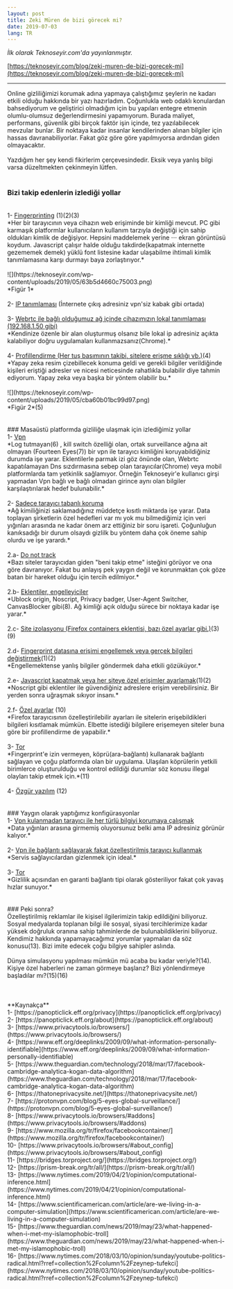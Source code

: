 ```yaml
---
layout: post
title: Zeki Müren de bizi görecek mi?
date: 2019-07-03
lang: TR
---
```



*İlk olarak Teknoseyir.com'da yayınlanmıştır.*


[https://teknoseyir.com/blog/zeki-muren-de-bizi-gorecek-mi](https://teknoseyir.com/blog/zeki-muren-de-bizi-gorecek-mi)



<hr>



Online gizliliğimizi korumak adına yapmaya çalıştığımız şeylerin ne kadarı etkili olduğu hakkında bir yazı hazırladım. Çoğunlukla web odaklı konulardan bahsediyorum ve geliştirici olmadığım için bu yapıları entegre etmenin olumlu-olumsuz değerlendirmesini yapamıyorum. Burada maliyet, performans, güvenlik gibi birçok faktör işin içinde, tez yazılabilecek mevzular bunlar. Bir noktaya kadar insanlar kendilerinden alınan bilgiler için hassas davranabiliyorlar. Fakat göz göre göre yapılmıyorsa ardından giden olmayacaktır.
<br>
<br>
Yazdığım her şey kendi fikirlerim çerçevesindedir. Eksik veya yanlış bilgi varsa düzeltmekten çekinmeyin lütfen.
<br>
<br>
### Bizi takip edenlerin izlediği yollar
<br>
1- <ins>Fingerprinting</ins> (1)(2)(3)
<br>
*Her bir tarayıcının veya cihazın web erişiminde bir kimliği mevcut. PC gibi karmaşık platformlar kullanıcıların kullanım tarzıyla değiştiği için sahip oldukları kimlik de değişiyor. Hepsini maddelemek yerine ⋅⋅⋅ ekran görüntüsü koydum. Javascript çalışır halde olduğu takdirde(kapatmak internette gezememek demek) yüklü font listesine kadar ulaşabilme ihtimali kimlik tanımlamasına karşı durmayı baya zorlaştırıyor.*
<br>
<br>
![](https://teknoseyir.com/wp-content/uploads/2019/05/63b5d4660c75003.png)
<br>
*Figür 1*
<br>
<br>
2- <ins>IP tanımlaması</ins> (İnternete çıkış adresiniz vpn'siz kabak gibi ortada)
<br>
<br>
3- <ins>Webrtc ile bağlı olduğumuz ağ içinde cihazımızın lokal tanımlaması (192.168.1.50 gibi)</ins>
<br>
*Kendinize özenle bir alan oluşturmuş olsanız bile lokal ip adresiniz açıkta kalabiliyor doğru uygulamaları kullanmazsanız(Chrome).*
<br>
<br>
4- <ins>Profillendirme (Her tuş basımının takibi, sitelere erişme sıklığı vb.)</ins>(4)
<br>
*Yapay zeka resim çizebillecek konuma geldi ve gerekli bilgiler verildiğinde kişileri eriştiği adresler ve nicesi neticesinde rahatlıkla bulabilir diye tahmin ediyorum. Yapay zeka veya başka bir yöntem olabilir bu.*
<br>
<br>
![](https://teknoseyir.com/wp-content/uploads/2019/05/cba60b01bc99d97.png)
<br>
*Figür 2*(5)
<br>
<br>
<br>
### Masaüstü platformda gizliliğe ulaşmak için izlediğimiz yollar
<br>
1- <ins>Vpn</ins>
<br>
*Log tutmayan(6) , kill switch özelliği olan, ortak surveillance ağına ait olmayan (Fourteen Eyes(7)) bir vpn ile tarayıcı kimliğini koruyabildiğiniz durumda işe yarar. Eklentilerle parmak izi göz önünde olan, Webrtc kapatılamayan Dns sızdırmasına sebep olan tarayıcılar(Chrome) veya mobil platformlarda tam yetkinlik sağlamıyor. Örneğin Teknoseyir'e kullanıcı girşi yapmadan Vpn bağlı ve bağlı olmadan girince aynı olan bilgiler karşılaştırılarak hedef bulunabilir.*
<br>
<br>
2- <ins>Sadece tarayıcı tabanlı koruma</ins>
<br>
*Ağ kimiliğinizi saklamadığınız müddetçe kısıtlı miktarda işe yarar. Data toplayan şirketlerin özel hedefleri var mı yok mu bilmediğimiz için veri yığınları arasında ne kadar önem arz ettiğiniz bir soru işareti. Çoğunluğun kanıksadığı bir durum olsaydı gizlilk bu yöntem daha çok öneme sahip olurdu ve işe yarardı.*
<br>
<br>
2.a- <ins>Do not track</ins>
<br>
*Bazı siteler tarayıcıdan giden "beni takip etme" isteğini görüyor ve ona göre davranıyor. Fakat bu anlayış pek yaygın değil ve korunmaktan çok göze batan bir hareket olduğu için tercih edilmiyor.*
<br>
<br>
2.b- <ins>Eklentiler, engelleyiciler</ins>
<br>
*Ublock origin, Noscript, Privacy badger, User-Agent Switcher, CanvasBlocker gibi(8). Ağ kimliği açık olduğu sürece bir noktaya kadar işe yarar.*
<br>
<br>
2.c- <ins>Site izolasyonu (Firefox containers eklentisi, bazı özel ayarlar gibi.)</ins>(3)(9) 
<br>
<br>
2.d- <ins>Fingerprint datasına erişimi engellemek veya gerçek bilgileri değiştirmek</ins>(1)(2)
<br>
*Engellemektense yanlış bilgiler göndermek daha etkili gözüküyor.*
<br>
<br>
2.e- <ins>Javascript kapatmak veya her siteye özel erişimler ayarlamak</ins>(1)(2)
<br>
*Noscript gibi eklentiler ile güvendiğiniz adreslere erişim verebilirsiniz. Bir yerden sonra uğraşmak sıkıyor insanı.*
<br>
<br>
2.f- <ins>Özel ayarlar</ins> (10)
<br>
*Firefox tarayıcısının özelleştirilebilir ayarları ile sitelerin erişebildikleri bilgileri kısıtlamak mümkün. Elbette istediği bilgilere erişemeyen siteler buna göre bir profillendirme de yapabilir.*
<br>
<br>
3- <ins>Tor</ins>
<br>
*Fingerprint'e izin vermeyen, köprü(ara-bağlantı) kullanarak bağlantı sağlayan ve çoğu platformda olan bir uygulama. Ulaşılan köprülerin yetkili birimlerce oluşturulduğu ve kontrol edildiği durumlar söz konusu illegal olayları takip etmek için.*(11)
<br>
<br>
4- <ins>Özgür yazılım</ins> (12)
<br>
<br>
<br>
### Yaygın olarak yaptığımız konfigürasyonlar
<br>
1- <ins>Vpn kulanmadan tarayıcı ile her türlü bilgiyi korumaya çalışmak</ins>
<br>
*Data yığınları arasına girmemiş oluyorsunuz belki ama IP adresiniz görünür kalıyor.*
<br>
<br>
2- <ins>Vpn ile bağlantı sağlayarak fakat özelleştirilmiş tarayıcı kullanmak</ins>
<br>
*Servis sağlayıcılardan gizlenmek için ideal.*
<br>
<br>
3- <ins>Tor</ins>
<br>
*Gizlilik açısından en garanti bağlantı tipi olarak gösteriliyor fakat çok yavaş hızlar sunuyor.*
<br>
<br>
<br>
### Peki sonra?
<br>
Özelleştirilmiş reklamlar ile kişisel ilgilerimizin takip edildiğini biliyoruz. Sosyal medyalarda toplanan bilgi ile sosyal, siyasi tercihlerimize kadar yüksek doğruluk oranına sahip tahminlerde de bulunabildiklerini biliyoruz. Kendimiz hakkında yapamayacağımız yorumlar yapmaları da söz konusu(13). Bizi imite edecek çoğu bilgiye sahipler aslında.
<br>
<br>
Dünya simulasyonu yapılması mümkün mü acaba bu kadar veriyle?(14). Kişiye özel haberleri ne zaman görmeye başlarız? Bizi yönlendirmeye başladılar mı?(15)(16)
<br>
<br>
<br>
<br>
**Kaynakça**
<br>
1- [https://panopticlick.eff.org/privacy](https://panopticlick.eff.org/privacy)
<br>
2- [https://panopticlick.eff.org/about](https://panopticlick.eff.org/about)
<br>
3- [https://www.privacytools.io/browsers/](https://www.privacytools.io/browsers/)
<br>
4- [https://www.eff.org/deeplinks/2009/09/what-information-personally-identifiable](https://www.eff.org/deeplinks/2009/09/what-information-personally-identifiable)
<br>
5- [https://www.theguardian.com/technology/2018/mar/17/facebook-cambridge-analytica-kogan-data-algorithm](https://www.theguardian.com/technology/2018/mar/17/facebook-cambridge-analytica-kogan-data-algorithm)
<br>
6- [https://thatoneprivacysite.net/](https://thatoneprivacysite.net/)
<br>
7- [https://protonvpn.com/blog/5-eyes-global-surveillance/](https://protonvpn.com/blog/5-eyes-global-surveillance/)
<br>
8- [https://www.privacytools.io/browsers/#addons](https://www.privacytools.io/browsers/#addons)
<br>
9- [https://www.mozilla.org/tr/firefox/facebookcontainer/](https://www.mozilla.org/tr/firefox/facebookcontainer/)
<br>
10- [https://www.privacytools.io/browsers/#about_config](https://www.privacytools.io/browsers/#about_config)
<br>
11- [https://bridges.torproject.org/](https://bridges.torproject.org/)
<br>
12- [https://prism-break.org/tr/all/](https://prism-break.org/tr/all/)
<br>
13- [https://www.nytimes.com/2019/04/21/opinion/computational-inference.html](https://www.nytimes.com/2019/04/21/opinion/computational-inference.html)
<br>
14- [https://www.scientificamerican.com/article/are-we-living-in-a-computer-simulation](https://www.scientificamerican.com/article/are-we-living-in-a-computer-simulation)
<br>
15- [https://www.theguardian.com/news/2019/may/23/what-happened-when-i-met-my-islamophobic-troll](https://www.theguardian.com/news/2019/may/23/what-happened-when-i-met-my-islamophobic-troll)
<br>
16- [https://www.nytimes.com/2018/03/10/opinion/sunday/youtube-politics-radical.html?rref=collection%2Fcolumn%2Fzeynep-tufekci](https://www.nytimes.com/2018/03/10/opinion/sunday/youtube-politics-radical.html?rref=collection%2Fcolumn%2Fzeynep-tufekci)
